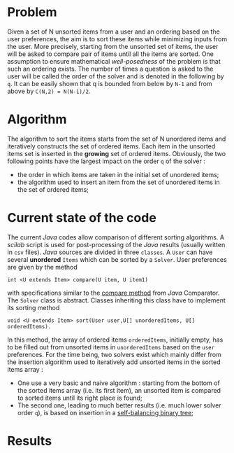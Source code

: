 # Problem
Given a set of N unsorted items from a user and an ordering based on the user preferences, the aim is to sort these items while minimizing inputs from the user. More precisely, starting from the unsorted set of items, the user will be asked to compare pair of items until all the items are sorted. One assumption to ensure mathematical _well-posedness_ of the problem is that such an ordering exists. The number of times a question is asked to the user will be called the order of the solver and is denoted in the following by `q`. It can be easily shown that q is bounded from below by `N-1` and from above by `C(N,2) = N(N-1)/2`.

# Algorithm
The algorithm to sort the items starts from the set of N unordered items and iteratively constructs the set of ordered items. Each item in the unsorted items set is inserted in the __growing__ set of ordered items. Obviously, the two following points have the largest impact on the order `q` of the solver :

* the order in which items are taken in the initial set of unordered items;
* the algorithm used to insert an item from the set of unordered items in the set of ordered items;

# Current state of the code
The current _Java_ codes allow comparison of different sorting algorithms. A _scilab_ script is used for post-processing of the _Java_ results (usually written in `csv` files).
_Java_ sources are divided in three `classes`. A `User` can have several __unordered__ `Items` which can be sorted by a `Solver`. User preferences are given by the method 
```
int <U extends Item> compare(U item, U item1)
```
with specifications similar to the [compare method](https://docs.oracle.com/javase/8/docs/api/java/util/Comparator.html#compare-T-T-) from _Java_ Comparator.
The `Solver` class is abstract. Classes inheriting this class have to implement its sorting method 
```
void <U extends Item> sort(User user,U[] unorderedItems, U[] orderedItems).
```
In this method, the array of ordered items `orderedItems`, initially empty, has to be filled out from unsorted items in `unorderedItems` based on the `user` preferences.
For the time being, two solvers exist which mainly differ from the insertion algorithm used to iteratively add unsorted items in the sorted items array :
* One use a very basic and naive algorithm : starting from the bottom of the sorted items array (i.e. its first item), an unsorted item is compared to sorted items until its right place is found;
* The second one, leading to much better results (i.e. much lower solver order `q`), is based on insertion in a [self-balancing binary tree](https://en.wikipedia.org/wiki/Red%E2%80%93black_tree);
 
# Results
